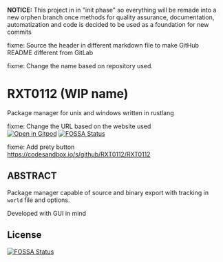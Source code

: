 **NOTICE:** This project in in "init phase" so everything will be remade into a new orphen branch once methods for quality assurance, documentation, automatization and code is decided to be used as a foundation for new commits

fixme: Source the header in different markdown file to make GitHub README different from GitLab

fixme: Change the name based on repository used.

# RXT0112 (WIP name)

Package manager for unix and windows written in rustlang

fixme: Change the URL based on the website used<br>
[![Open in Gitpod](https://gitpod.io/button/open-in-gitpod.svg)](https://gitpod.io/#https://github.com/RXT0112/RXT0112)
[![FOSSA Status](https://app.fossa.io/api/projects/git%2Bgithub.com%2FKreyren%2FZernit.svg?type=shield)](https://app.fossa.io/projects/git%2Bgithub.com%2FKreyren%2FZernit?ref=badge_shield)

fixme: Add prety button<br>
https://codesandbox.io/s/github/RXT0112/RXT0112

## ABSTRACT
Package manager capable of source and binary export with tracking in `world` file and options.

Developed with GUI in mind


## License
[![FOSSA Status](https://app.fossa.io/api/projects/git%2Bgithub.com%2FKreyren%2FZernit.svg?type=large)](https://app.fossa.io/projects/git%2Bgithub.com%2FKreyren%2FZernit?ref=badge_large)